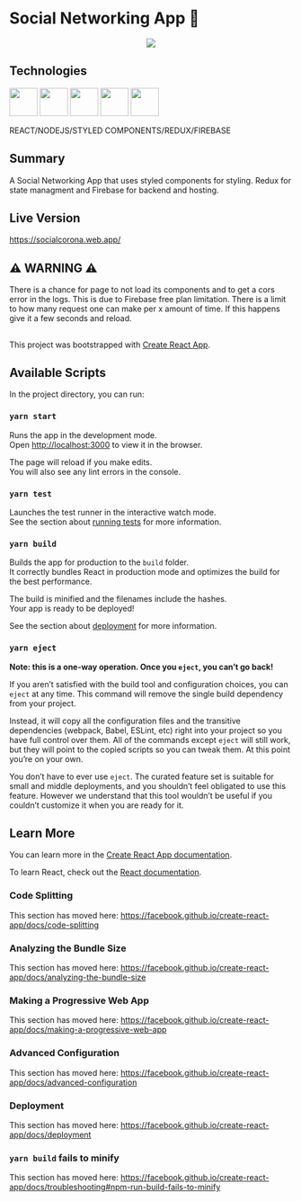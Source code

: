 # Social Networking App :iphone:
<p align="center">
  <img src="https://i.ibb.co/XJt2kLW/Isometric-Web-Pages-Mockup.png">
</p>

## Technologies

<img src="https://icon-library.com/images/react-icon/react-icon-29.jpg" width="50" height="50" /> <img src="https://cdn.iconscout.com/icon/free/png-512/node-js-1174925.png" width="50" height="50" /> <img src="https://styled-components.com/atom.png" width="50" height="50" /> <img src="https://cdn.iconscout.com/icon/free/png-512/redux-283024.png" width="50" height="50" /> <img src="https://img.icons8.com/color/452/firebase.png" width="50" height="50" />



REACT/NODEJS/STYLED COMPONENTS/REDUX/FIREBASE

## Summary
A Social Networking App that uses styled components for styling. Redux for state managment and Firebase for backend and hosting.

## Live Version
https://socialcorona.web.app/

## :warning: WARNING :warning:
There is a chance for page to not load its components and to get a cors error in the logs. This is due to Firebase free plan limitation. There is a limit
to how many request one can make per x amount of time. If this happens give it a few seconds and reload. 


##
This project was bootstrapped with [Create React App](https://github.com/facebook/create-react-app).

## Available Scripts

In the project directory, you can run:

### `yarn start`

Runs the app in the development mode.<br />
Open [http://localhost:3000](http://localhost:3000) to view it in the browser.

The page will reload if you make edits.<br />
You will also see any lint errors in the console.

### `yarn test`

Launches the test runner in the interactive watch mode.<br />
See the section about [running tests](https://facebook.github.io/create-react-app/docs/running-tests) for more information.

### `yarn build`

Builds the app for production to the `build` folder.<br />
It correctly bundles React in production mode and optimizes the build for the best performance.

The build is minified and the filenames include the hashes.<br />
Your app is ready to be deployed!

See the section about [deployment](https://facebook.github.io/create-react-app/docs/deployment) for more information.

### `yarn eject`

**Note: this is a one-way operation. Once you `eject`, you can’t go back!**

If you aren’t satisfied with the build tool and configuration choices, you can `eject` at any time. This command will remove the single build dependency from your project.

Instead, it will copy all the configuration files and the transitive dependencies (webpack, Babel, ESLint, etc) right into your project so you have full control over them. All of the commands except `eject` will still work, but they will point to the copied scripts so you can tweak them. At this point you’re on your own.

You don’t have to ever use `eject`. The curated feature set is suitable for small and middle deployments, and you shouldn’t feel obligated to use this feature. However we understand that this tool wouldn’t be useful if you couldn’t customize it when you are ready for it.

## Learn More

You can learn more in the [Create React App documentation](https://facebook.github.io/create-react-app/docs/getting-started).

To learn React, check out the [React documentation](https://reactjs.org/).

### Code Splitting

This section has moved here: https://facebook.github.io/create-react-app/docs/code-splitting

### Analyzing the Bundle Size

This section has moved here: https://facebook.github.io/create-react-app/docs/analyzing-the-bundle-size

### Making a Progressive Web App

This section has moved here: https://facebook.github.io/create-react-app/docs/making-a-progressive-web-app

### Advanced Configuration

This section has moved here: https://facebook.github.io/create-react-app/docs/advanced-configuration

### Deployment

This section has moved here: https://facebook.github.io/create-react-app/docs/deployment

### `yarn build` fails to minify

This section has moved here: https://facebook.github.io/create-react-app/docs/troubleshooting#npm-run-build-fails-to-minify
